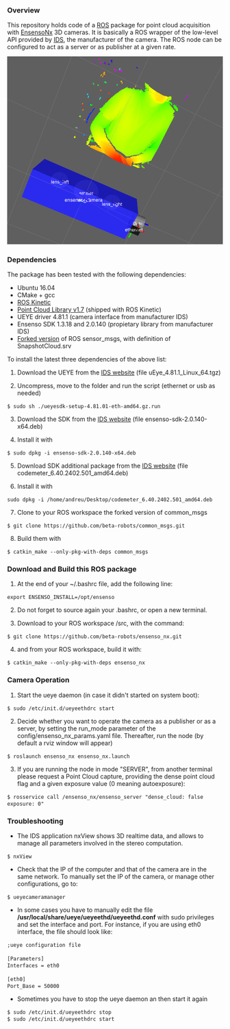 
### Overview
This repository holds code of a [ROS](http://www.ros.org) package for point cloud acquisition with  [EnsensoNx](https://en.ids-imaging.com/ensenso-stereo-3d-camera.html) 3D cameras. It is basically a ROS wrapper of the low-level API provided by [IDS](https://en.ids-imaging.com), the manufacturer of the camera. The ROS node can be configured to act as a server or as publisher at a given rate.

![Camera and cloud at rviz](media/20160801_ensenso_ros_cropped.png)

### Dependencies
The package has been tested with the following dependencies:
* Ubuntu 16.04
* CMake + gcc
* [ROS Kinetic](http://wiki.ros.org/kinetic)
* [Point Cloud Library v1.7](http://www.pointclouds.org/) (shipped with ROS Kinetic)
* UEYE driver 4.81.1 (camera interface from manufacturer IDS)
* Ensenso SDK 1.3.18 and 2.0.140 (propietary library from manufacturer IDS)
* [Forked version](https://github.com/beta-robots/common_msgs) of ROS sensor_msgs, with definition of SnapshotCloud.srv 

To install the latest three dependencies of the above list: 

1. Download the UEYE from the [IDS website](http://www.ensenso.com/support/sdk-download/) (file uEye_4.81.1_Linux_64.tgz)

2. Uncompress, move to the folder and run the script (ethernet or usb as needed)
```shell
$ sudo sh ./ueyesdk-setup-4.81.01-eth-amd64.gz.run
```

3. Download the SDK from the [IDS website](http://www.ensenso.com/support/sdk-download/) (file ensenso-sdk-2.0.140-x64.deb)

4. Install it with
```shell
$ sudo dpkg -i ensenso-sdk-2.0.140-x64.deb
```

5. Download SDK additional package from the [IDS website](http://www.ensenso.com/support/sdk-download/) (file codemeter_6.40.2402.501_amd64.deb)

6. Install it with
```shell
sudo dpkg -i /home/andreu/Desktop/codemeter_6.40.2402.501_amd64.deb
```

7. Clone to your ROS workspace the forked version of common_msgs
```shell
$ git clone https://github.com/beta-robots/common_msgs.git
```

8. Build them with 
```shell
$ catkin_make --only-pkg-with-deps common_msgs
```


### Download and Build this ROS package
1. At the end of your ~/.bashrc file, add the following line: 
```shell
export ENSENSO_INSTALL=/opt/ensenso
```

2. Do not forget to source again your .bashrc, or open a new terminal. 

3. Download to your ROS workspace /src, with the command:
```shell
$ git clone https://github.com/beta-robots/ensenso_nx.git
```

4. and from your ROS workspace, build it with:
```shell
$ catkin_make --only-pkg-with-deps ensenso_nx
```

### Camera Operation
1. Start the ueye daemon (in case it didn't started on system boot):
```shell
$ sudo /etc/init.d/ueyeethdrc start
```

2. Decide whether you want to operate the camera as a publisher or as a server, by setting the run_mode parameter of the config/ensenso_nx_params.yaml file. Thereafter, run the node (by default a rviz window will appear)
```shell
$ roslaunch ensenso_nx ensenso_nx.launch
```

3. If you are running the node in mode "SERVER", from another terminal please request a Point Cloud capture, providing the dense point cloud flag and a given exposure value (0 meaning autoexposure):
```shell
$ rosservice call /ensenso_nx/ensenso_server "dense_cloud: false exposure: 0"
```

### Troubleshooting
- The IDS application nxView shows 3D realtime data, and allows to manage all parameters involved in the stereo computation.
```shell
$ nxView
```

- Check that the IP of the computer and that of the camera are in the same network. To manually set the IP of the camera, or manage other configurations, go to:
```shell
$ ueyecameramanager
```

- In some cases you have to manually edit the file **/usr/local/share/ueye/ueyeethd/ueyeethd.conf** with sudo privileges and set the interface and port. For instance, if you are using eth0 interface, the file should look like:
```shell
;ueye configuration file

[Parameters]
Interfaces = eth0

[eth0]
Port_Base = 50000
```

- Sometimes you have to stop the ueye daemon an then start it again
```shell
$ sudo /etc/init.d/ueyeethdrc stop
$ sudo /etc/init.d/ueyeethdrc start
```
